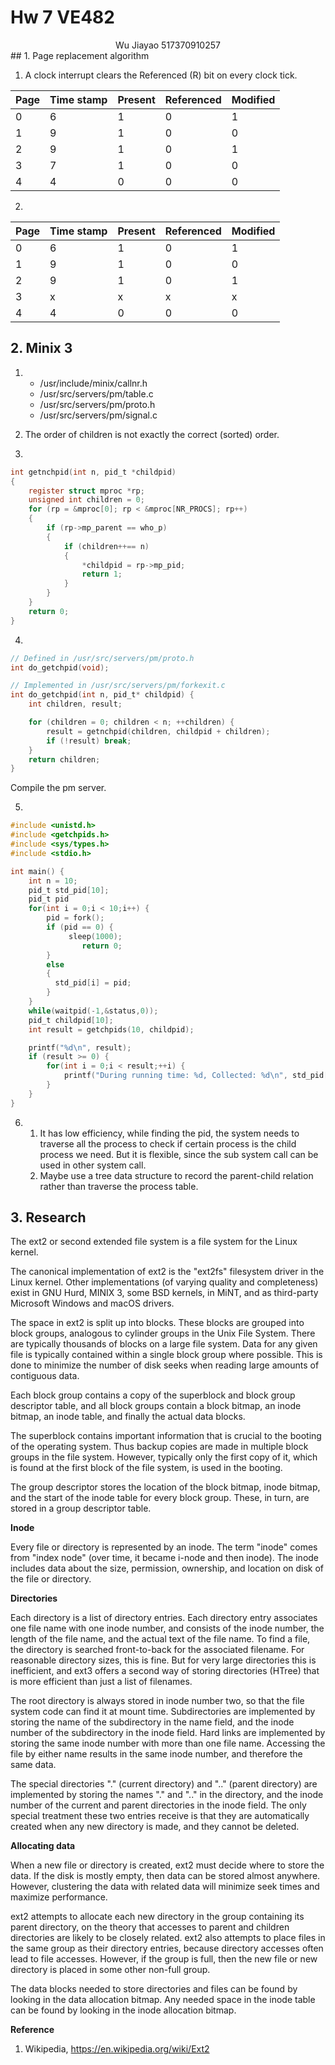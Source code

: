 # Hw 7 VE482

<center>Wu Jiayao 517370910257 </center>
## 1. Page replacement algorithm

1. A clock interrupt clears the Referenced (R) bit on every clock tick.

| Page | Time stamp | Present | Referenced | Modified |
| ---- | ---------- | ------- | ---------- | -------- |
| 0    | 6          | 1       | 0          | 1        |
| 1    | 9          | 1       | 0          | 0        |
| 2    | 9          | 1       | 0          | 1        |
| 3    | 7          | 1       | 0          | 0        |
| 4    | 4          | 0       | 0          | 0        |

2. 

| Page | Time stamp | Present | Referenced | Modified |
| ---- | ---------- | ------- | ---------- | -------- |
| 0    | 6          | 1       | 0          | 1        |
| 1    | 9          | 1       | 0          | 0        |
| 2    | 9          | 1       | 0          | 1        |
| 3    | x          | x       | x          | x        |
| 4    | 4          | 0       | 0          | 0        |

## 2. Minix 3

1. - /usr/include/minix/callnr.h
   - /usr/src/servers/pm/table.c
   - /usr/src/servers/pm/proto.h
   - /usr/src/servers/pm/signal.c
   
2. The order of children is not exactly the correct (sorted) order.

3.  

   ~~~c
   int getnchpid(int n, pid_t *childpid)
   {
       register struct mproc *rp;
       unsigned int children = 0;
       for (rp = &mproc[0]; rp < &mproc[NR_PROCS]; rp++)
       {
           if (rp->mp_parent == who_p)
           {
               if (children++== n)
               {
                   *childpid = rp->mp_pid;
                   return 1;
               }
           }
       }
       return 0;
   }
   ~~~

4. 

~~~C
// Defined in /usr/src/servers/pm/proto.h
int do_getchpid(void);

// Implemented in /usr/src/servers/pm/forkexit.c
int do_getchpid(int n, pid_t* childpid) {
    int children, result;

    for (children = 0; children < n; ++children) {
        result = getnchpid(children, childpid + children);
        if (!result) break;
    }
    return children;
}
~~~

Compile the pm server.

5. 

~~~c
#include <unistd.h>
#include <getchpids.h>
#include <sys/types.h>
#include <stdio.h>

int main() {
  	int n = 10;
  	pid_t std_pid[10];
  	pid_t pid
    for(int i = 0;i < 10;i++) {
        pid = fork();
        if (pid == 0) {
             sleep(1000);
        		return 0;
        }
      	else
        {
          std_pid[i] = pid;
        }
    }
  	while(waitpid(-1,&status,0));
   	pid_t childpid[10];
    int result = getchpids(10, childpid);

    printf("%d\n", result);
    if (result >= 0) {
        for(int i = 0;i < result;++i) {
            printf("During running time: %d, Collected: %d\n", std_pid[i], childpid[i]);
        }
    }
}
~~~

6. 1. It has low efficiency, while finding the pid, the system needs to traverse all the process to check if certain process is the child process we need. But it is flexible, since the sub system call can be used in other system call.
   2. Maybe use a tree data structure to record the parent-child relation rather than traverse the process table.

## 3. Research

The ext2 or second extended file system is a file system for the Linux kernel.

The canonical implementation of ext2 is the "ext2fs" filesystem driver in the Linux kernel. Other implementations (of varying quality and completeness) exist in GNU Hurd, MINIX 3, some BSD kernels, in MiNT, and as third-party Microsoft Windows and macOS drivers.

The space in ext2 is split up into blocks. These blocks are grouped into block groups, analogous to cylinder groups in the Unix File System. There are typically thousands of blocks on a large file system. Data for any given file is typically contained within a single block group where possible. This is done to minimize the number of disk seeks when reading large amounts of contiguous data.

Each block group contains a copy of the superblock and block group descriptor table, and all block groups contain a block bitmap, an inode bitmap, an inode table, and finally the actual data blocks.

The superblock contains important information that is crucial to the booting of the operating system. Thus backup copies are made in multiple block groups in the file system. However, typically only the first copy of it, which is found at the first block of the file system, is used in the booting.

The group descriptor stores the location of the block bitmap, inode bitmap, and the start of the inode table for every block group. These, in turn, are stored in a group descriptor table.

**Inode**

Every file or directory is represented by an inode. The term "inode" comes from "index node" (over time, it became i-node and then inode). The inode includes data about the size, permission, ownership, and location on disk of the file or directory.

**Directories**

Each directory is a list of directory entries. Each directory entry associates one file name with one inode number, and consists of the inode number, the length of the file name, and the actual text of the file name. To find a file, the directory is searched front-to-back for the associated filename. For reasonable directory sizes, this is fine. But for very large directories this is inefficient, and ext3 offers a second way of storing directories (HTree) that is more efficient than just a list of filenames.

The root directory is always stored in inode number two, so that the file system code can find it at mount time. Subdirectories are implemented by storing the name of the subdirectory in the name field, and the inode number of the subdirectory in the inode field. Hard links are implemented by storing the same inode number with more than one file name. Accessing the file by either name results in the same inode number, and therefore the same data.

The special directories "." (current directory) and ".." (parent directory) are implemented by storing the names "." and ".." in the directory, and the inode number of the current and parent directories in the inode field. The only special treatment these two entries receive is that they are automatically created when any new directory is made, and they cannot be deleted.

**Allocating data**

When a new file or directory is created, ext2 must decide where to store the data. If the disk is mostly empty, then data can be stored almost anywhere. However, clustering the data with related data will minimize seek times and maximize performance.

ext2 attempts to allocate each new directory in the group containing its parent directory, on the theory that accesses to parent and children directories are likely to be closely related. ext2 also attempts to place files in the same group as their directory entries, because directory accesses often lead to file accesses. However, if the group is full, then the new file or new directory is placed in some other non-full group.

The data blocks needed to store directories and files can be found by looking in the data allocation bitmap. Any needed space in the inode table can be found by looking in the inode allocation bitmap.

**Reference**

1. Wikipedia, https://en.wikipedia.org/wiki/Ext2



